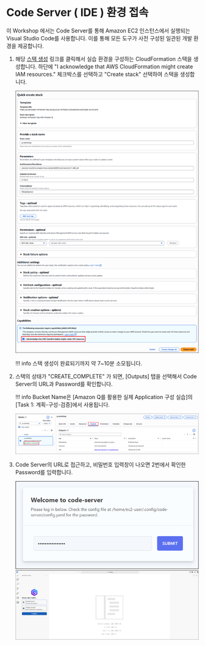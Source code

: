 # Code Server ( IDE ) 환경 접속

이 Workshop 에서는 Code Server를 통해 Amazon EC2 인스턴스에서 실행되는 Visual Studio Code를 사용합니다. 
이를 통해 모든 도구가 사전 구성된 일관된 개발 환경을 제공합니다.

1. 해당 <a href="https://ap-northeast-2.console.aws.amazon.com/cloudformation/home?region=ap-northeast-2#/stacks/quickcreate?templateURL=https%3A%2F%2Fq-developer-immersion-day-joung.s3.ap-northeast-2.amazonaws.com%2Fcode-server.yaml&stackName=q-workshop" target="_blank">스택 생성</a> 링크를 클릭해서 실습 환경을 구성하는 CloudFormation 스택을 생성합니다.
    하단에 "I acknowledge that AWS CloudFormation might create IAM resources." 체크박스를 선택하고 "Create stack" 선택하여 스택을 생성합니다.

    ![cs1](./images/cs1.png)

    !!! info
        스택 생성이 완료되기까지 약 7~10분 소모됩니다.
    <br>

2. 스택의 상태가 "CREATE_COMPLETE" 가 되면, [Outputs] 탭을 선택해서 Code Server의 URL과 Password를 확인합니다.

    !!! info
        Bucket Name은 [Amazon Q를 활용한 실제 Application 구성 실습]의 [Task 1: 계획-구성-검증]에서 사용됩니다.
    
    ![cs2](./images/cs2.png)
    <br>
    
3. Code Server의 URL로 접근하고, 비밀번호 입력창이 나오면 2번에서 확인한 Password를 입력합니다.
    
    ![cs3](./images/cs3.png)
    ![cs4](./images/cs4.png)
